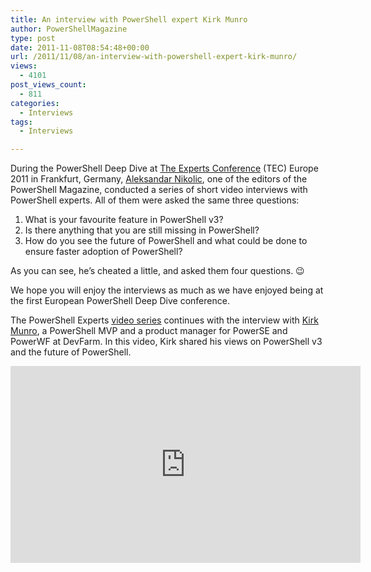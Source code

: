 ```yaml
---
title: An interview with PowerShell expert Kirk Munro
author: PowerShellMagazine
type: post
date: 2011-11-08T08:54:48+00:00
url: /2011/11/08/an-interview-with-powershell-expert-kirk-munro/
views:
  - 4101
post_views_count:
  - 811
categories:
  - Interviews
tags:
  - Interviews

---
```

During the PowerShell Deep Dive at [The Experts Conference][1] (TEC) Europe 2011 in Frankfurt, Germany, [Aleksandar Nikolic][2], one of the editors of the PowerShell Magazine, conducted a series of short video interviews with PowerShell experts. All of them were asked the same three questions:

  1. What is your favourite feature in PowerShell v3?
  2. Is there anything that you are still missing in PowerShell?
  3. How do you see the future of PowerShell and what could be done to ensure faster adoption of PowerShell?

As you can see, he&#8217;s cheated a little, and asked them four questions. 😉

We hope you will enjoy the interviews as much as we have enjoyed being at the first European PowerShell Deep Dive conference.

The PowerShell Experts [video series][3] continues with the interview with [Kirk Munro][4], a PowerShell MVP and a product manager for PowerSE and PowerWF at DevFarm. In this video, Kirk shared his views on PowerShell v3 and the future of PowerShell.

<p align="center">
  <iframe src="http://www.youtube.com/embed/Xy-mLctIicQ?hd=1" frameborder="0" width="560" height="315"></iframe>
</p>

[1]: http://theexpertsconference.com/
[2]: http://powershellers.blogspot.com
[3]: http://104.131.21.239/category/columns/interviews/video/
[4]: http://poshoholic.com/